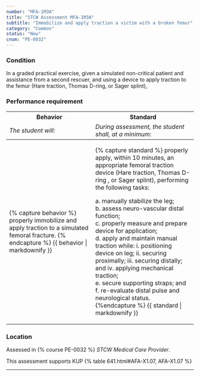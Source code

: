```yaml
---
number: "MFA-1M3A"
title: "STCW Assessment MFA-1M3A"
subtitle: "Immobilize and apply traction a victim with a broken femur"
category: "Common"
status: "New"
cnum: "PE-0032"
---
```

### Condition

In a graded practical exercise, given a simulated non-critical patient and assistance from a second rescuer, and using a device to apply traction to the femur (Hare traction, Thomas D-ring, or Sager splint),

### Performance requirement 

<table width='100%' class='Guidelines'>
 <thead>
 <tr>
     <th class='thirty'>Behavior</th>
     <th class='seventy'>Standard</th>
 </tr>
 <tr>
     <td><em>The student will:</em></td>
     <td><em>During assessment, the student shall, at a minimum:</em></td>
 </tr>
 </thead>
 <tbody>
 

<tr><td>

{% capture behavior %}
properly immobilize and apply traction to a simulated femoral fracture.
{% endcapture %}
{{ behavior | markdownify }}

</td><td>

{% capture standard %}
properly apply, within 10 minutes, an appropriate femoral traction device (Hare traction, Thomas D-ring , or Sager splint), performing the following tasks:

a. manually stabilize the leg;  
b. assess neuro-vascular distal function;  
c. properly measure and prepare device for application;  
d. apply and maintain manual traction while:
        i. positioning device on leg;
        ii. securing proximally;
        iii. securing distally; and
        iv. applying mechanical traction;  
e. secure supporting straps; and  
f. re-evaluate distal pulse and neurological status.
{%endcapture %}
{{ standard | markdownify }}

</td></tr>



 </tbody>
 </table>

### Location

Assessed in  {% course  PE-0032 %}  *STCW Medical Care Provider*.

This assessment supports KUP {% table 641.html#AFA-X1.07, AFA-X1.07 %}

***

